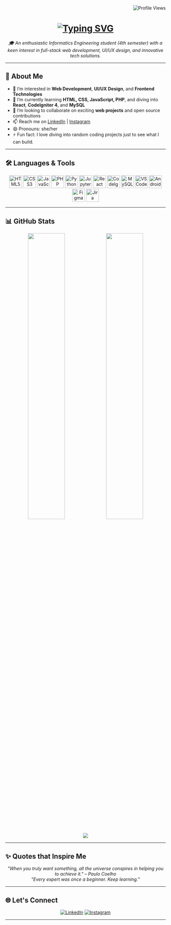 <div id="badges" align="right">
  <img src="https://komarev.com/ghpvc/?username=ramadani00&style=flat-square&color=blue" alt="Profile Views"/>
</div>

<h1 align="center">
  <a href="https://git.io/typing-svg">
    <img src="https://readme-typing-svg.herokuapp.com?lines=Hi,+there!+👋;I'm+Dini+Ramadani;Nice+to+meet+you!&center=true&size=30" alt="Typing SVG" />
  </a>
</h1>

<p align="center">
  <em> 🎓 An enthusiastic Informatics Engineering student (4th semester) with a keen interest in full-stack web development, UI/UX design, and innovative tech solutions. </em>
</p>

---

## 🚀 About Me

- 👀 I’m interested in **Web Development**, **UI/UX Design**, and **Frontend Technologies**  
- 🌱 I’m currently learning **HTML, CSS, JavaScript, PHP**, and diving into **React**, **CodeIgniter 4**, and **MySQL**  
- 💞️ I’m looking to collaborate on exciting **web projects** and open source contributions  
- 📫 Reach me on [LinkedIn](https://www.linkedin.com/in/dini-ramadani-915883231) | [Instagram](https://www.instagram.com/diniramadani18?igsh=OWVsaXB5M2kyM2hw)  
- 😄 Pronouns: she/her  
- ⚡ Fun fact: I love diving into random coding projects just to see what I can build.

---

## 🛠️ Languages & Tools

<p align="center">
  <!-- Web Dev -->
  <img src="https://cdn.jsdelivr.net/gh/devicons/devicon/icons/html5/html5-original.svg" width="40" height="40" alt="HTML5"/>
  <img src="https://cdn.jsdelivr.net/gh/devicons/devicon/icons/css3/css3-original.svg" width="40" height="40" alt="CSS3"/>
  <img src="https://cdn.jsdelivr.net/gh/devicons/devicon/icons/javascript/javascript-original.svg" width="40" height="40" alt="JavaScript"/>
  <img src="https://cdn.jsdelivr.net/gh/devicons/devicon/icons/php/php-original.svg" width="40" height="40" alt="PHP"/>
  <img src="https://cdn.jsdelivr.net/gh/devicons/devicon/icons/python/python-original.svg" width="40" height="40" alt="Python"/>
  <img src="https://cdn.jsdelivr.net/gh/devicons/devicon/icons/jupyter/jupyter-original.svg" width="40" height="40" alt="Jupyter Notebook"/>

  <!-- Frameworks -->
  <img src="https://cdn.jsdelivr.net/gh/devicons/devicon/icons/react/react-original.svg" width="40" height="40" alt="React"/>
  <img src="https://cdn.jsdelivr.net/gh/devicons/devicon/icons/codeigniter/codeigniter-plain.svg" width="40" height="40" alt="CodeIgniter"/>

  <!-- Database -->
  <img src="https://cdn.jsdelivr.net/gh/devicons/devicon/icons/mysql/mysql-original.svg" width="40" height="40" alt="MySQL"/>

  <!-- Tools -->
  <img src="https://cdn.jsdelivr.net/gh/devicons/devicon/icons/vscode/vscode-original.svg" width="40" height="40" alt="VSCode"/>
  <img src="https://cdn.jsdelivr.net/gh/devicons/devicon/icons/androidstudio/androidstudio-original.svg" width="40" height="40" alt="Android Studio"/>
  <img src="https://cdn.jsdelivr.net/gh/devicons/devicon/icons/figma/figma-original.svg" width="40" height="40" alt="Figma"/>
  <img src="https://cdn.jsdelivr.net/gh/devicons/devicon/icons/jira/jira-original.svg" width="40" height="40" alt="Jira"/>
</p>

---

## 📊 GitHub Stats

<p align="center">
  <img src="https://github-readme-stats.vercel.app/api?username=ramadani00&show_icons=true&theme=radical" width="48%"/>
  <img src="https://github-readme-stats.vercel.app/api/top-langs/?username=ramadani00&layout=compact&theme=radical" width="48%"/>
</p>

<p align="center">
  <img src="https://github-readme-streak-stats.herokuapp.com/?user=ramadani00&theme=radical" />
</p>

---

## ✨ Quotes that Inspire Me

<p align="center">
  <em>"When you truly want something, all the universe conspires in helping you to achieve it." – Paulo Coelho</em><br>
  <em>"Every expert was once a beginner. Keep learning.”</em>
</p>

---

## 🌐 Let's Connect

<p align="center">
  <a href="https://www.linkedin.com/in/dini-ramadani-915883231"><img src="https://img.shields.io/badge/LinkedIn-blue?style=for-the-badge&logo=linkedin&logoColor=white" alt="LinkedIn"></a>
  <a href="https://www.instagram.com/diniramadani18?igsh=OWVsaXB5M2kyM2hw"><img src="https://img.shields.io/badge/Instagram-E4405F?style=for-the-badge&logo=instagram&logoColor=white" alt="Instagram"></a>
</p>

---

<!---
diniramadani/diniramadani is a ✨ special ✨ repository because its `README.md` (this file) appears on your GitHub profile.
You can click the Preview link to take a look at your changes.
--->
